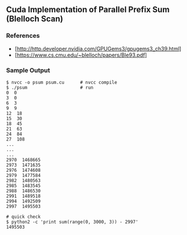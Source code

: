 ## Cuda Implementation of Parallel Prefix Sum (Blelloch Scan)

### References
- [http://http.developer.nvidia.com/GPUGems3/gpugems3_ch39.html]
- [https://www.cs.cmu.edu/~blelloch/papers/Ble93.pdf]


### Sample Output

```
$ nvcc -o psum psum.cu      # nvcc compile
$ ./psum                    # run
0  0
3  0
6  3
9  9
12  18
15  30
18  45
21  63
24  84
27  108
...
...
...
2970  1468665
2973  1471635
2976  1474608
2979  1477584
2982  1480563
2985  1483545
2988  1486530
2991  1489518
2994  1492509
2997  1495503

# quick check
$ python2 -c 'print sum(range(0, 3000, 3)) - 2997'
1495503
```
